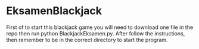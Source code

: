 # EksamenBlackjack

First of to start this blackjack game you will need to download one file in the repo then run python BlackjackEksamen.py.
After follow the instructions, then remember to be in the correct directory to start the program. 
